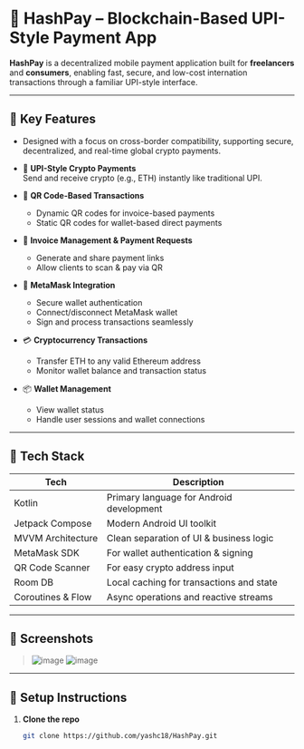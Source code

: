 # 🚀 HashPay – Blockchain-Based UPI-Style Payment App

**HashPay** is a decentralized mobile payment application built for **freelancers** and **consumers**, enabling fast, secure, and low-cost internation transactions through a familiar UPI-style interface.

---

## 🔑 Key Features
-  Designed with a focus on cross-border compatibility, supporting secure, decentralized, and real-time global crypto payments.
- 💸 **UPI-Style Crypto Payments**  
  Send and receive crypto (e.g., ETH) instantly like traditional UPI.

- 📱 **QR Code-Based Transactions**  
  - Dynamic QR codes for invoice-based payments  
  - Static QR codes for wallet-based direct payments

- 📄 **Invoice Management & Payment Requests**  
  - Generate and share payment links  
  - Allow clients to scan & pay via QR

- 🔐 **MetaMask Integration**  
  - Secure wallet authentication  
  - Connect/disconnect MetaMask wallet  
  - Sign and process transactions seamlessly

- 💳 **Cryptocurrency Transactions**  
  - Transfer ETH to any valid Ethereum address  
  - Monitor wallet balance and transaction status

- 📦 **Wallet Management**  
  - View wallet status  
  - Handle user sessions and wallet connections

---

## 🧰 Tech Stack

| Tech               | Description                                |
|--------------------|--------------------------------------------|
| Kotlin             | Primary language for Android development   |
| Jetpack Compose    | Modern Android UI toolkit                  |
| MVVM Architecture  | Clean separation of UI & business logic    |
| MetaMask SDK       | For wallet authentication & signing        |
| QR Code Scanner    | For easy crypto address input              |
| Room DB            | Local caching for transactions and state   |
| Coroutines & Flow  | Async operations and reactive streams      |

---

## 📸 Screenshots

> ![image](https://github.com/user-attachments/assets/96ec6630-4733-4ce4-89ea-a40baf7b4017)
> ![image](https://github.com/user-attachments/assets/54ca4689-12ed-417b-a63a-823f3e702aa1)



---

## 🔧 Setup Instructions

1. **Clone the repo**
   ```bash
   git clone https://github.com/yashc18/HashPay.git
